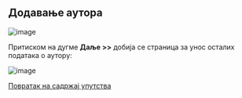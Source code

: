 ## Додавање аутора
 
 ![image](https://user-images.githubusercontent.com/29538544/150631308-81086d19-47f3-4ebc-a3f7-bcec0ff53295.png)
 
Притиском на дугме **Даље >>** добија се страница за унос осталих података о аутору: 
 
![image](https://user-images.githubusercontent.com/29538544/150631321-917407c5-8b26-42a4-8095-437c68ca5735.png)


[Повратак на садржај упутства](uputstvo.md#садржај)
